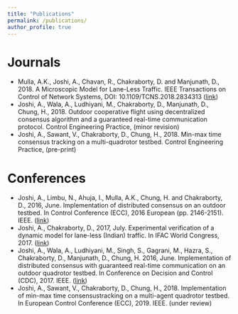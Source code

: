```yaml
---
title: "Publications"
permalink: /publications/
author_profile: true
---
```


Journals
========
* Mulla, A.K., Joshi, A., Chavan, R., Chakraborty, D. and Manjunath, D., 2018. A Microscopic Model for Lane-Less Traffic. IEEE Transactions on Control of Network Systems, DOI: 10.1109/TCNS.2018.2834313 ([link](https://ieeexplore.ieee.org/abstract/document/8355794))
* Joshi, A., Wala, A., Ludhiyani, M., Chakraborty, D., Manjunath, D., Chung, H., 2018. Outdoor cooperative flight using decentralized consensus algorithm and a guaranteed real-time communication protocol. Control Engineering Practice, (minor revision)
* Joshi, A., Sawant, V., Chakraborty, D., Chung, H., 2018. Min-max time consensus tracking on a multi-quadrotor testbed. Control Engineering Practice, (pre-print)

Conferences
===========
* Joshi, A., Limbu, N., Ahuja, I., Mulla, A.K., Chung, H. and Chakraborty, D., 2016, June. Implementation of distributed consensus on an outdoor testbed. In Control Conference (ECC), 2016 European (pp. 2146-2151). IEEE. ([link](https://ieeexplore.ieee.org/abstract/document/7810609/))
* Joshi, A., Chakraborty, D., 2017, July. Experimental verification of a dynamic model for lane-less (Indian) traffic. In IFAC World Congress, 2017. ([link](https://www.sciencedirect.com/science/article/pii/S2405896317315525))
* Joshi, A., Wala, A., Ludhiyani, M., Singh, S., Gagrani, M., Hazra, S., Chakraborty, D., Manjunath, D., Chung, H. 2016, June. Implementation of distributed consensus with guaranteed real-time communication on an outdoor quadrotor testbed. In Conference on Decision and Control (CDC), 2017. IEEE. ([link](https://ieeexplore.ieee.org/abstract/document/8263964/))
* Joshi,  A.,  Sawant,  V.,  Chakraborty,  D.,  Chung,  H.,  2018.   Implementation  of  min-max  time  consensustracking on a multi-agent quadrotor testbed. In European Control Conference (ECC), 2019. IEEE. (under review)
